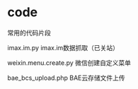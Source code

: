 code
====

常用的代码片段

imax.im.py imax.im数据抓取（已关站）

weixin.menu.create.py 微信创建自定义菜单

bae_bcs_upload.php BAE云存储文件上传
